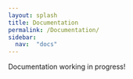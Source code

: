 ```yaml
---
layout: splash
title: Documentation
permalink: /Documentation/
sidebar: 
  nav:  "docs"
---
```




Documentation working in progress!
